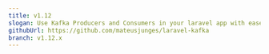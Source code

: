 ```yaml
---
title: v1.12
slogan: Use Kafka Producers and Consumers in your laravel app with ease!
githubUrl: https://github.com/mateusjunges/laravel-kafka
branch: v1.12.x
---
```

